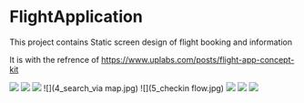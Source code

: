 # FlightApplication
This project contains Static screen design of flight booking and information

It is with the refrence of 
https://www.uplabs.com/posts/flight-app-concept-kit

![](1_splashscreen.jpg)
![](2_search_flow.jpg)
![](3_BookingFlow.jpg)
![](4_search_via map.jpg)
![](5_checkin flow.jpg)
![](6_TrackFlight.jpg)
![](7_MyFlight.jpg)
![](8_price_stats.jpg)

